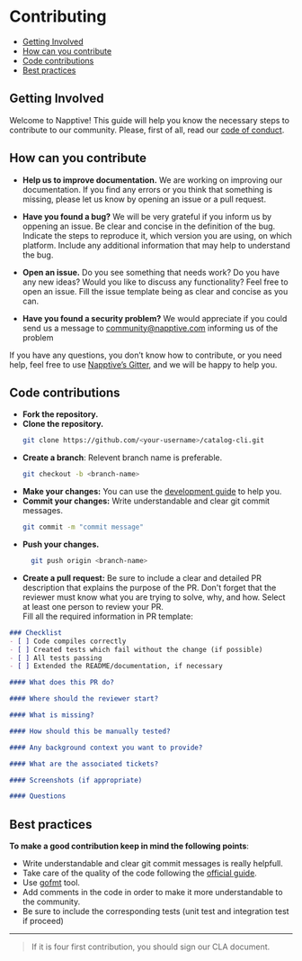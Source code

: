 # Contributing

- [Getting Involved](#getting-involved)
- [How can you contribute](#how-can-you-contribute)
- [Code contributions](#code-contributions)
- [Best practices](#best-practices)

## Getting Involved

Welcome to Napptive! This guide will help you know the necessary steps to contribute to our community.
Please, first of all, read our [code of conduct](code-of-conduct.md).

## How can you contribute

- **Help us to improve documentation.** We are working on improving our documentation. If you find any errors or you think that something is missing, please let us know by opening an issue or a pull request.

- **Have you found a bug?**
We will be very grateful if you inform us by oppening an issue.
Be clear and concise in the definition of the bug. Indicate the steps to reproduce it, which version you are using, on which platform. Include any additional information that may help to understand the bug.
  
- **Open an issue.**
Do you see something that needs work? Do you have any new ideas? Would you like to discuss any functionality? Feel free to open an issue. Fill the issue template being as clear and concise as you can.

- **Have you found a security problem?**
We would appreciate if you could send us a message to community@napptive.com informing us of the problem

If you have any questions, you don’t know how to contribute, or you need help, feel free to use [Napptive’s Gitter](https://gitter.im/napptive/community), and we will be happy to help you.

## Code contributions

- **Fork the repository.**
- **Clone the repository.**
  ```bash
  git clone https://github.com/<your-username>/catalog-cli.git
  ```
- **Create a branch**: Relevent branch name is preferable.
  ```bash
  git checkout -b <branch-name>
  ```
- **Make your changes:** You can use the [development guide](DEVELOPMENT.md) to help you.
- **Commit your changes:** Write understandable and clear git commit messages.
  ```bash
  git commit -m "commit message"
  ```
- **Push your changes.**
  ```bash
    git push origin <branch-name>
    ```
- **Create a pull request:** Be sure to include a clear and detailed PR description that explains the purpose of the PR. Don't forget that the reviewer must know what you are trying to solve, why, and how. Select at least one person to review your PR.  
Fill all the required information in PR template:

```md
### Checklist
- [ ] Code compiles correctly
- [ ] Created tests which fail without the change (if possible)
- [ ] All tests passing
- [ ] Extended the README/documentation, if necessary

#### What does this PR do?

#### Where should the reviewer start?

#### What is missing?

#### How should this be manually tested?

#### Any background context you want to provide?

#### What are the associated tickets?

#### Screenshots (if appropriate)

#### Questions
```
## Best practices
**To make a good contribution keep in mind the following points**:


- Write understandable and clear git commit messages is really helpfull.
- Take care of the quality of the code following the [official guide](https://go.dev/doc/effective_go).
- Use [gofmt](https://pkg.go.dev/cmd/gofmt) tool.
- Add comments in the code in order to make it more understandable to the community.
- Be sure to include the corresponding tests (unit test and integration test if proceed)
---
> If it is four first contribution, you should sign our CLA document.
